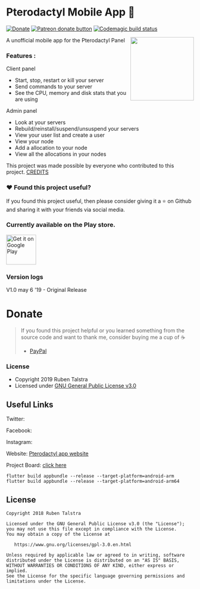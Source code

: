 # Pterodactyl Mobile App 🚀

[![Donate](https://img.shields.io/badge/Donate-PayPal-green.svg)](https://www.paypal.me/RDTalstra)
<span class="badge-patreon"><a href="https://www.patreon.com/Pterodactyl_app" title="Donate to this project using Patreon"><img src="https://img.shields.io/badge/Donate-Patreon-green.svg" alt="Patreon donate button" /></a></span>
[![Codemagic build status](https://api.codemagic.io/apps/5ccaf2ab80113f001c2e4176/5ccaf2ab80113f001c2e4175/status_badge.svg)](https://codemagic.io/apps/5ccaf2ab80113f001c2e4176/5ccaf2ab80113f001c2e4175/latest_build)

A unofficial mobile app for the Pterodactyl Panel
<img align="right" src="https://raw.githubusercontent.com/rubentalstra/Pterodactyl-app/master/assets/images/03736E05-CF2B-49F5-8CC0-910CAF4CA528.jpeg" height="170">

### Features :
Client panel
- Start, stop, restart or kill your server
- Send commands to your server
- See the CPU, memory and disk stats that you are using

Admin panel
- Look at your servers
- Rebuild/reinstall/suspend/unsuspend your servers
- View your user list and create a user
- View your node 
- Add a allocation to your node
- View all the allocations in your nodes


This project was made possible by everyone who contributed to this project. [CREDITS](https://github.com/rubentalstra/Pterodactyl-app/blob/master/CREDITS.md)


### :heart: Found this project useful?
If you found this project useful, then please consider giving it a :star: on Github and sharing it with your friends via social media.


### Currently available on the Play store.

<a href='https://play.google.com/store/apps/details?id=nl.rubentalstra.pterodactyl_app'><img alt='Get it on Google Play' src='https://play.google.com/intl/en_us/badges/images/generic/en_badge_web_generic.png' height='80px'/></a>


### Version logs

V1.0 may 6 '19 - Original Release 


# Donate

> If you found this project helpful or you learned something from the source code and want to thank me, consider buying me a cup of :coffee:
>
> - [PayPal](https://www.paypal.me/RDTalstra)


### License

- Copyright 2019 Ruben Talstra
- Licensed under [GNU General Public License v3.0](https://github.com/rubentalstra/Pterodactyl-app/blob/master/LICENSE)


## Useful Links


Twitter: 

Facebook: 

Instagram: 

Website: [Pterodactyl app website](https://pterodactyl-app.com/)

Project Board: [click here](https://trello.com/b/YqCe05Vl/pterodactyl-app)


```
flutter build appbundle --release --target-platform=android-arm
flutter build appbundle --release --target-platform=android-arm64
```

License
-------

    Copyright 2018 Ruben Talstra

    Licensed under the GNU General Public License v3.0 (the "License");
    you may not use this file except in compliance with the License.
    You may obtain a copy of the License at

       https://www.gnu.org/licenses/gpl-3.0.en.html

    Unless required by applicable law or agreed to in writing, software
    distributed under the License is distributed on an "AS IS" BASIS,
    WITHOUT WARRANTIES OR CONDITIONS OF ANY KIND, either express or implied.
    See the License for the specific language governing permissions and
    limitations under the License.
